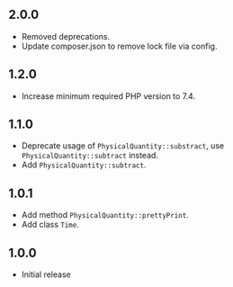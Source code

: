 ## 2.0.0

* Removed deprecations.
* Update composer.json to remove lock file via config.


## 1.2.0

* Increase minimum required PHP version to 7.4.

## 1.1.0

* Deprecate usage of `PhysicalQuantity::substract`, use `PhysicalQuantity::subtract` instead.
* Add `PhysicalQuantity::subtract`.


## 1.0.1

* Add method `PhysicalQuantity::prettyPrint`.
* Add class `Time`.


## 1.0.0

* Initial release
